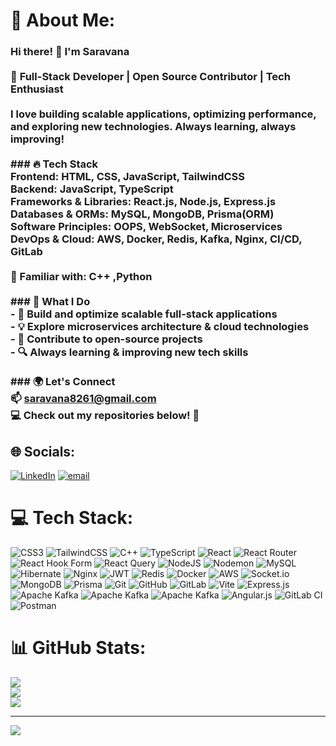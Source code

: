 # 💫 About Me:
### Hi there! 👋 I'm Saravana  <br><br>🚀 **Full-Stack Developer | Open Source Contributor | Tech Enthusiast**  <br><br>I love building scalable applications, optimizing performance, and exploring new technologies. Always learning, always improving!  <br><br>### 🔥 Tech Stack  <br>**Frontend:** HTML, CSS, JavaScript, TailwindCSS<br>**Backend:** JavaScript, TypeScript<br>**Frameworks & Libraries:** React.js, Node.js, Express.js  <br>**Databases & ORMs:** MySQL, MongoDB, Prisma(ORM) <br>**Software Principles:** OOPS, WebSocket, Microservices  <br>**DevOps & Cloud:** AWS, Docker, Redis, Kafka, Nginx, CI/CD, GitLab <br><br>📌 Familiar with: C++ ,Python<br><br>### 🎯 What I Do  <br>- 🚀 Build and optimize **scalable full-stack applications**  <br>- 💡 Explore **microservices architecture & cloud technologies**  <br>- 🤝 Contribute to **open-source projects**  <br>- 🔍 Always learning & improving new tech skills  <br><br>### 🌍 Let's Connect  <br>📫 **saravana8261@gmail.com**  <br>💻 Check out my repositories below! 🚀  <br>



## 🌐 Socials:
[![LinkedIn](https://img.shields.io/badge/LinkedIn-%230077B5.svg?logo=linkedin&logoColor=white)](https://linkedin.com/in/www.linkedin.com/in/saravana-senguthuvar-548434349) [![email](https://img.shields.io/badge/Email-D14836?logo=gmail&logoColor=white)](mailto:saravana8261@gmail.com) 

# 💻 Tech Stack:
![CSS3](https://img.shields.io/badge/css3-%231572B6.svg?style=for-the-badge&logo=css3&logoColor=white) ![TailwindCSS](https://img.shields.io/badge/tailwindcss-%2338B2AC.svg?style=for-the-badge&logo=tailwind-css&logoColor=white) ![C++](https://img.shields.io/badge/c++-%2300599C.svg?style=for-the-badge&logo=c%2B%2B&logoColor=white)  ![TypeScript](https://img.shields.io/badge/typescript-%23007ACC.svg?style=for-the-badge&logo=typescript&logoColor=white) ![React](https://img.shields.io/badge/react-%2320232a.svg?style=for-the-badge&logo=react&logoColor=%2361DAFB) ![React Router](https://img.shields.io/badge/React_Router-CA4245?style=for-the-badge&logo=react-router&logoColor=white) ![React Hook Form](https://img.shields.io/badge/React%20Hook%20Form-%23EC5990.svg?style=for-the-badge&logo=reacthookform&logoColor=white) ![React Query](https://img.shields.io/badge/-React%20Query-FF4154?style=for-the-badge&logo=react%20query&logoColor=white) ![NodeJS](https://img.shields.io/badge/node.js-6DA55F?style=for-the-badge&logo=node.js&logoColor=white) ![Nodemon](https://img.shields.io/badge/NODEMON-%23323330.svg?style=for-the-badge&logo=nodemon&logoColor=%BBDEAD)  ![MySQL](https://img.shields.io/badge/mysql-4479A1.svg?style=for-the-badge&logo=mysql&logoColor=white) ![Hibernate](https://img.shields.io/badge/Hibernate-59666C?style=for-the-badge&logo=Hibernate&logoColor=white) ![Nginx](https://img.shields.io/badge/nginx-%23009639.svg?style=for-the-badge&logo=nginx&logoColor=white) ![JWT](https://img.shields.io/badge/JWT-black?style=for-the-badge&logo=JSON%20web%20tokens) ![Redis](https://img.shields.io/badge/redis-%23DD0031.svg?style=for-the-badge&logo=redis&logoColor=white) ![Docker](https://img.shields.io/badge/docker-%230db7ed.svg?style=for-the-badge&logo=docker&logoColor=white) ![AWS](https://img.shields.io/badge/AWS-%23FF9900.svg?style=for-the-badge&logo=amazon-aws&logoColor=white) ![Socket.io](https://img.shields.io/badge/Socket.io-black?style=for-the-badge&logo=socket.io&badgeColor=010101) ![MongoDB](https://img.shields.io/badge/MongoDB-%234ea94b.svg?style=for-the-badge&logo=mongodb&logoColor=white) ![Prisma](https://img.shields.io/badge/Prisma-3982CE?style=for-the-badge&logo=Prisma&logoColor=white) ![Git](https://img.shields.io/badge/git-%23F05033.svg?style=for-the-badge&logo=git&logoColor=white) ![GitHub](https://img.shields.io/badge/github-%23121011.svg?style=for-the-badge&logo=github&logoColor=white) ![GitLab](https://img.shields.io/badge/gitlab-%23181717.svg?style=for-the-badge&logo=gitlab&logoColor=white) ![Vite](https://img.shields.io/badge/vite-%23646CFF.svg?style=for-the-badge&logo=vite&logoColor=white) ![Express.js](https://img.shields.io/badge/express.js-%23404d59.svg?style=for-the-badge&logo=express&logoColor=%2361DAFB) ![Apache Kafka](https://img.shields.io/badge/Apache%20Kafka-000?style=for-the-badge&logo=apachekafka) ![Apache Kafka](https://img.shields.io/badge/Apache%20Kafka-000?style=for-the-badge&logo=apachekafka) ![Apache Kafka](https://img.shields.io/badge/Apache%20Kafka-000?style=for-the-badge&logo=apachekafka) ![Angular.js](https://img.shields.io/badge/angular.js-%23E23237.svg?style=for-the-badge&logo=angularjs&logoColor=white) ![GitLab CI](https://img.shields.io/badge/gitlab%20CI-%23181717.svg?style=for-the-badge&logo=gitlab&logoColor=white) ![Postman](https://img.shields.io/badge/Postman-FF6C37?style=for-the-badge&logo=postman&logoColor=white)
# 📊 GitHub Stats:
![](https://github-readme-stats.vercel.app/api?username=saravana-devx&theme=shadow_blue&hide_border=true&include_all_commits=true&count_private=true)<br/>
![](https://nirzak-streak-stats.vercel.app/?user=saravana-devx&theme=shadow_blue&hide_border=true)<br/>
![](https://github-readme-stats.vercel.app/api/top-langs/?username=saravana-devx&theme=shadow_blue&hide_border=true&include_all_commits=true&count_private=true&layout=compact)

---
[![](https://visitcount.itsvg.in/api?id=saravana-devx&icon=0&color=0)](https://visitcount.itsvg.in)

<!-- Proudly created with GPRM ( https://gprm.itsvg.in ) -->
